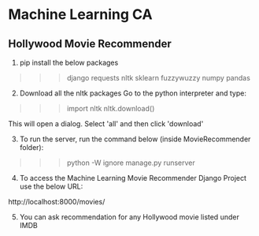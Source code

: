 # Machine Learning CA

## Hollywood Movie Recommender
1. pip install the below packages

>>>django
>>>requests
>>>nltk
>>>sklearn
>>>fuzzywuzzy
>>>numpy
>>>pandas


2. Download all the nltk packages
Go to the python interpreter and type:

>>>import nltk
>>>nltk.download()

This will open a dialog. Select 'all' and then click 'download'


3. To run the server, run the command below (inside MovieRecommender folder):

>>>python -W ignore manage.py runserver


4. To access the Machine Learning Movie Recommender Django Project use the below URL:

http://localhost:8000/movies/


5. You can ask recommendation for any Hollywood movie listed under IMDB
